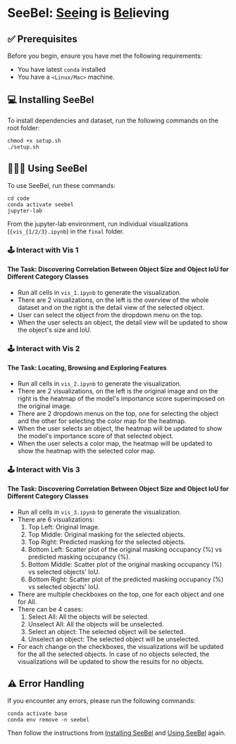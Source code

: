 # SeeBel: <ins>See</ins>ing is <ins>Bel</ins>ieving

## ✅ Prerequisites

Before you begin, ensure you have met the following requirements:
* You have latest `conda` installed
* You have a `<Linux/Mac>` machine.

## 💻 Installing SeeBel

To install dependencies and dataset, run the following commands on the root folder:

```
chmod +x setup.sh
./setup.sh
```

## 👨🏻‍💻 Using SeeBel

To use SeeBel, run these commands:

```
cd code
conda activate seebel
jupyter-lab
```
From the jupyter-lab environment, run individual visualizations (`{vis_{1/2/3}.ipynb`) in the `final` folder.

### 🕹️ Interact with Vis 1
#### The Task: Discovering Correlation Between Object Size and Object IoU for Different Category Classes
* Run all cells in `vis_1.ipynb` to generate the visualization.
* There are 2 visualizations, on the left is the overview of the whole dataset and on the right is the detail view of the selected object.
* User can select the object from the dropdown menu on the top.
* When the user selects an object, the detail view will be updated to show the object's size and IoU.

### 🕹️ Interact with Vis 2
#### The Task: Locating, Browsing and Exploring Features
* Run all cells in `vis_2.ipynb` to generate the visualization.
* There are 2 visualizations, on the left is the original image and on the right is the heatmap of the model's importance score superimposed on the original image.
* There are 2 dropdown menus on the top, one for selecting the object and the other for selecting the color map for the heatmap.
* When the user selects an object, the heatmap will be updated to show the model's importance score of that selected object.
* When the user selects a color map, the heatmap will be updated to show the heatmap with the selected color map.

### 🕹️ Interact with Vis 3
#### The Task: Discovering Correlation Between Object Size and Object IoU for Different Category Classes
* Run all cells in `vis_3.ipynb` to generate the visualization.
* There are 6 visualizations:
    1. Top Left: Original Image.
    2. Top Middle: Original masking for the selected objects.
    3. Top Right: Predicted masking for the selected objects.
    4. Bottom Left: Scatter plot of the original masking occupancy (%) vs predicted masking occupancy (%).
    5. Bottom Middle: Scatter plot of the original masking occupancy (%) vs selected objects' IoU.
    6. Bottom Right: Scatter plot of the predicted masking occupancy (%) vs selected objects' IoU.
* There are multiple checkboxes on the top, one for each object and one for All.
* There can be 4 cases:
  1. Select All: All the objects will be selected.
  2. Unselect All: All the objects will be unselected.
  3. Select an object: The selected object will be selected.
  4. Unselect an object: The selected object will be unselected.
* For each change on the checkboxes, the visualizations will be updated for the all the selected objects. In case of no objects selected, the visualizations will be updated to show the results for no objects.

## ⚠️ Error Handling
If you encounter any errors, please run the following commands:
```
conda activate base
conda env remove -n seebel
```

Then follow the instructions from [Installing SeeBel](#-installing-seebel) and [Using SeeBel](#-using-seebel) again.